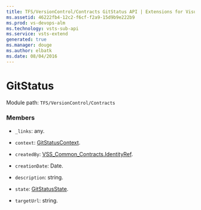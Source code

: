 ```yaml
---
title: TFS/VersionControl/Contracts GitStatus API | Extensions for Visual Studio Team Services
ms.assetid: 46222fb4-12c2-f6cf-f2a9-15d9b9e222b9
ms.prod: vs-devops-alm
ms.technology: vsts-sub-api
ms.service: vsts-extend
generated: true
ms.manager: douge
ms.author: elbatk
ms.date: 08/04/2016
---
```


# GitStatus

Module path: `TFS/VersionControl/Contracts`


### Members

* `_links`: any. 

* `context`: [GitStatusContext](../../../TFS/VersionControl/Contracts/GitStatusContext.md). 

* `createdBy`: [VSS_Common_Contracts.IdentityRef](../../../VSS/WebApi/Contracts/IdentityRef.md). 

* `creationDate`: Date. 

* `description`: string. 

* `state`: [GitStatusState](../../../TFS/VersionControl/Contracts/GitStatusState.md). 

* `targetUrl`: string. 

